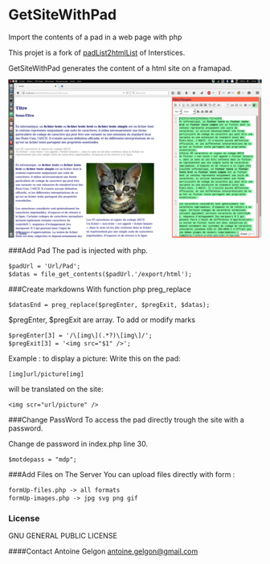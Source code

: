 # GetSiteWithPad
Import the contents of a pad in a web page with php

This projet is a fork of [padList2htmlList](https://github.com/Interstices-/padList2htmlList) of Interstices.

GetSiteWithPad generates the content of a html site on a framapad.

![GetSiteWithPad](https://github.com/Antoine-Gelgon/GetSiteWithPad/raw/master/screenshot_GSWP-2.png)

###Add Pad
The pad is injected with php.

    $padUrl = 'Url/Pad';
    $datas = file_get_contents($padUrl.'/export/html');

###Create markdowns
With function php preg_replace

    $datasEnd = preg_replace($pregEnter, $pregExit, $datas);

$pregEnter, $pregExit are array. To add or modify marks 

    $pregEnter[3] = '/\[img\](.*?)\[img\]/';
    $pregExit[3] = '<img src="$1" />';

Example : to display a picture:
  Write this on the pad:

    [img]url/picture[img]

will be translated on the site:

    <img scr="url/picture" />

###Change PassWord
To access the pad directly trough the site with a password.

Change de password in index.php line 30.

    $motdepass = "mdp";

###Add Files on The Server
You can upload files directly with form :
    
    formUp-files.php -> all formats
    formUp-images.php -> jpg svg png gif


### License
GNU GENERAL PUBLIC LICENSE

####Contact
Antoine Gelgon antoine.gelgon@gmail.com
